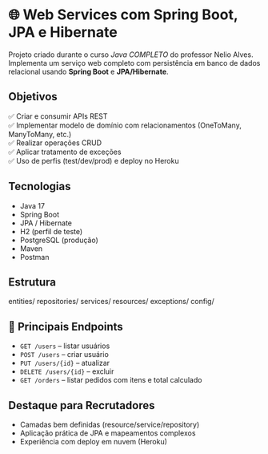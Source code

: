 # 🌐 Web Services com Spring Boot, JPA e Hibernate

Projeto criado durante o curso *Java COMPLETO* do professor Nelio Alves. 
Implementa um serviço web completo com persistência em banco de dados relacional usando **Spring Boot** e **JPA/Hibernate**.

## Objetivos
✅ Criar e consumir APIs REST  
✅ Implementar modelo de domínio com relacionamentos (OneToMany, ManyToMany, etc.)  
✅ Realizar operações CRUD  
✅ Aplicar tratamento de exceções  
✅ Uso de perfis (test/dev/prod) e deploy no Heroku

## Tecnologias
- Java 17
- Spring Boot
- JPA / Hibernate
- H2 (perfil de teste)
- PostgreSQL (produção)
- Maven
- Postman

## Estrutura
entities/
repositories/
services/
resources/
exceptions/
config/


## 🔗 Principais Endpoints
- `GET /users` – listar usuários
- `POST /users` – criar usuário
- `PUT /users/{id}` – atualizar
- `DELETE /users/{id}` – excluir
- `GET /orders` – listar pedidos com itens e total calculado

## Destaque para Recrutadores
- Camadas bem definidas (resource/service/repository)
- Aplicação prática de JPA e mapeamentos complexos
- Experiência com deploy em nuvem (Heroku)
